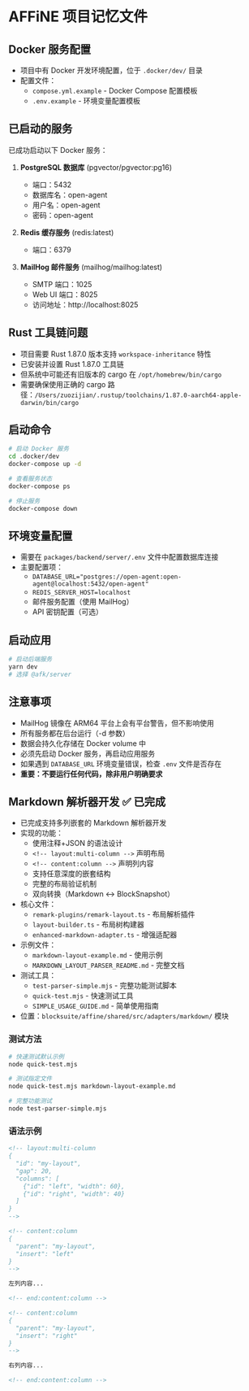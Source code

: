 # AFFiNE 项目记忆文件

## Docker 服务配置

- 项目中有 Docker 开发环境配置，位于 `.docker/dev/` 目录
- 配置文件：
  - `compose.yml.example` - Docker Compose 配置模板
  - `.env.example` - 环境变量配置模板

## 已启动的服务

已成功启动以下 Docker 服务：

1. **PostgreSQL 数据库** (pgvector/pgvector:pg16)
   - 端口：5432
   - 数据库名：open-agent
   - 用户名：open-agent
   - 密码：open-agent

2. **Redis 缓存服务** (redis:latest)
   - 端口：6379

3. **MailHog 邮件服务** (mailhog/mailhog:latest)
   - SMTP 端口：1025
   - Web UI 端口：8025
   - 访问地址：http://localhost:8025

## Rust 工具链问题

- 项目需要 Rust 1.87.0 版本支持 `workspace-inheritance` 特性
- 已安装并设置 Rust 1.87.0 工具链
- 但系统中可能还有旧版本的 cargo 在 `/opt/homebrew/bin/cargo`
- 需要确保使用正确的 cargo 路径：`/Users/zuozijian/.rustup/toolchains/1.87.0-aarch64-apple-darwin/bin/cargo`

## 启动命令

```bash
# 启动 Docker 服务
cd .docker/dev
docker-compose up -d

# 查看服务状态
docker-compose ps

# 停止服务
docker-compose down
```

## 环境变量配置

- 需要在 `packages/backend/server/.env` 文件中配置数据库连接
- 主要配置项：
  - `DATABASE_URL="postgres://open-agent:open-agent@localhost:5432/open-agent"`
  - `REDIS_SERVER_HOST=localhost`
  - 邮件服务配置（使用 MailHog）
  - API 密钥配置（可选）

## 启动应用

```bash
# 启动后端服务
yarn dev
# 选择 @afk/server
```

## 注意事项

- MailHog 镜像在 ARM64 平台上会有平台警告，但不影响使用
- 所有服务都在后台运行（-d 参数）
- 数据会持久化存储在 Docker volume 中
- 必须先启动 Docker 服务，再启动应用服务
- 如果遇到 `DATABASE_URL` 环境变量错误，检查 `.env` 文件是否存在
- **重要：不要运行任何代码，除非用户明确要求**

## Markdown 解析器开发 ✅ 已完成

- 已完成支持多列嵌套的 Markdown 解析器开发
- 实现的功能：
  - 使用注释+JSON 的语法设计
  - `<!-- layout:multi-column -->` 声明布局
  - `<!-- content:column -->` 声明列内容
  - 支持任意深度的嵌套结构
  - 完整的布局验证机制
  - 双向转换（Markdown ↔ BlockSnapshot）
- 核心文件：
  - `remark-plugins/remark-layout.ts` - 布局解析插件
  - `layout-builder.ts` - 布局树构建器
  - `enhanced-markdown-adapter.ts` - 增强适配器
- 示例文件：
  - `markdown-layout-example.md` - 使用示例
  - `MARKDOWN_LAYOUT_PARSER_README.md` - 完整文档
- 测试工具：
  - `test-parser-simple.mjs` - 完整功能测试脚本
  - `quick-test.mjs` - 快速测试工具
  - `SIMPLE_USAGE_GUIDE.md` - 简单使用指南
- 位置：`blocksuite/affine/shared/src/adapters/markdown/` 模块

### 测试方法

```bash
# 快速测试默认示例
node quick-test.mjs

# 测试指定文件
node quick-test.mjs markdown-layout-example.md

# 完整功能测试
node test-parser-simple.mjs
```

### 语法示例

```markdown
<!-- layout:multi-column
{
  "id": "my-layout",
  "gap": 20,
  "columns": [
    {"id": "left", "width": 60},
    {"id": "right", "width": 40}
  ]
}
-->

<!-- content:column
{
  "parent": "my-layout",
  "insert": "left"
}
-->

左列内容...

<!-- end:content:column -->

<!-- content:column
{
  "parent": "my-layout",
  "insert": "right"
}
-->

右列内容...

<!-- end:content:column -->
```
